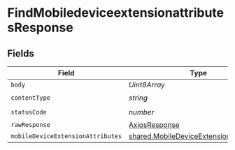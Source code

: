 # FindMobiledeviceextensionattributesResponse


## Fields

| Field                                                                                              | Type                                                                                               | Required                                                                                           | Description                                                                                        |
| -------------------------------------------------------------------------------------------------- | -------------------------------------------------------------------------------------------------- | -------------------------------------------------------------------------------------------------- | -------------------------------------------------------------------------------------------------- |
| `body`                                                                                             | *Uint8Array*                                                                                       | :heavy_minus_sign:                                                                                 | N/A                                                                                                |
| `contentType`                                                                                      | *string*                                                                                           | :heavy_check_mark:                                                                                 | N/A                                                                                                |
| `statusCode`                                                                                       | *number*                                                                                           | :heavy_check_mark:                                                                                 | N/A                                                                                                |
| `rawResponse`                                                                                      | [AxiosResponse](https://axios-http.com/docs/res_schema)                                            | :heavy_minus_sign:                                                                                 | N/A                                                                                                |
| `mobileDeviceExtensionAttributes`                                                                  | [shared.MobileDeviceExtensionAttributes](../../models/shared/mobiledeviceextensionattributes.md)[] | :heavy_minus_sign:                                                                                 | OK                                                                                                 |